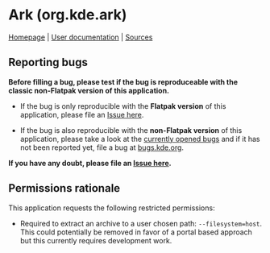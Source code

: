 # Ark (org.kde.ark)

[Homepage](https://kde.org/applications/utilities/ark/) |
[User documentation](https://docs.kde.org/stable5/en/kdeutils/ark/index.html) |
[Sources](https://invent.kde.org/utilities/ark)

## Reporting bugs

**Before filling a bug, please test if the bug is reproduceable with the
classic non-Flatpak version of this application.**

- If the bug is only reproducible with the **Flatpak version** of this
  application, please file an [Issue here][issue].

- If the bug is also reproducible with the **non-Flatpak version** of this
  application, please take a look at the [currently opened bugs][bugs] and if
  it has not been reported yet, file a bug at
  [bugs.kde.org](https://bugs.kde.org).

**If you have any doubt, please file an [Issue here][issue].**

## Permissions rationale

This application requests the following restricted permissions:

- Required to extract an archive to a user chosen path: `--filesystem=host`.
  This could potentially be removed in favor of a portal based approach but
  this currently requires development work.

[issue]: https://github.com/flathub/org.kde.ark/issues/new
[bugs]: https://bugs.kde.org/buglist.cgi?bug_status=UNCONFIRMED&bug_status=CONFIRMED&bug_status=ASSIGNED&bug_status=REOPENED&product=ark&query_format=advanced

